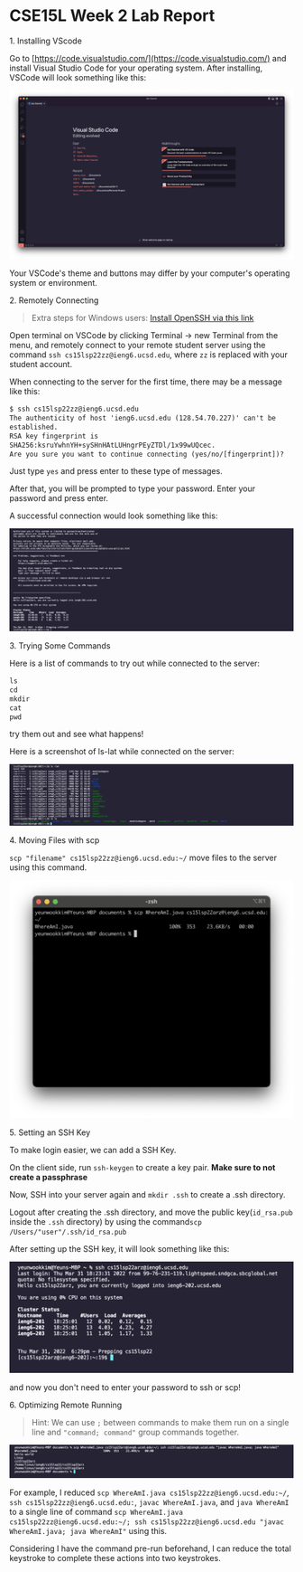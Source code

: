 # CSE15L Week 2 Lab Report

1\. Installing VScode
  
Go to [https://code.visualstudio.com/](https://code.visualstudio.com/) and install Visual Studio Code for your operating system. After installing, VSCode will look something like this:

![VSCode](./vscode.png)

Your VSCode's theme and buttons may differ by your computer's operating system or environment.

2\. Remotely Connecting
  
>Extra steps for Windows users: [Install OpenSSH via this link](https://docs.microsoft.com/en-us/windows-server/administration/openssh/openssh_install_firstuse)

Open terminal on VSCode by clicking Terminal -> new Terminal from the menu, and remotely connect to your remote student server using the command `ssh cs15lsp22zz@ieng6.ucsd.edu`, where `zz` is replaced with your student account.

When connecting to the server for the first time, there may be a message like this:

```
$ ssh cs15lsp22zz@ieng6.ucsd.edu
The authenticity of host 'ieng6.ucsd.edu (128.54.70.227)' can't be established.
RSA key fingerprint is SHA256:ksruYwhnYH+sySHnHAtLUHngrPEyZTDl/1x99wUQcec.
Are you sure you want to continue connecting (yes/no/[fingerprint])?
```

Just type `yes` and press enter to these type of messages.

After that, you will be prompted to type your password. Enter your password and press enter.

A successful connection would look something like this:

![Screenshot of connecting via ssh](./connected.png)

3\. Trying Some Commands
  
Here is a list of commands to try out while connected to the server:
```
ls
cd
mkdir
cat
pwd
```

try them out and see what happens!

Here is a screenshot of ls-lat while connected on the server:

![Screenshot of commands](./ls-lat.png)

4\. Moving Files with scp
  
`scp "filename" cs15lsp22zz@ieng6.ucsd.edu:~/` move files to the server using this command.

![Screenshot of scp file moving](./scp.png)

5\. Setting an SSH Key
  
To make login easier, we can add a SSH Key.

On the client side, run `ssh-keygen` to create a key pair. **Make sure to not create a passphrase**

Now, SSH into your server again and `mkdir .ssh` to create a .ssh directory.

Logout after creating the .ssh directory, and move the public key(`id_rsa.pub` inside the `.ssh` directory) by using the command`scp /Users/"user"/.ssh/id_rsa.pub`

After setting up the SSH key, it will look something like this:

![SSH key screenshot](./login.png)

and now you don't need to enter your password to ssh or scp!

6\. Optimizing Remote Running
  
>Hint: We can use `;` between commands to make them run on a single line and `"command; command"` group commands together.

![screenshot of my optimization](./last.png)

For example, I reduced `scp WhereAmI.java cs15lsp22zz@ieng6.ucsd.edu:~/`, `ssh cs15lsp22zz@ieng6.ucsd.edu:`, `javac WhereAmI.java`, and `java WhereAmI` to a single line of command `scp WhereAmI.java cs15lsp22zz@ieng6.ucsd.edu:~/; ssh cs15lsp22zz@ieng6.ucsd.edu "javac WhereAmI.java; java WhereAmI"` using this.

Considering I have the command pre-run beforehand, I can reduce the total keystroke to complete these actions into two keystrokes.
